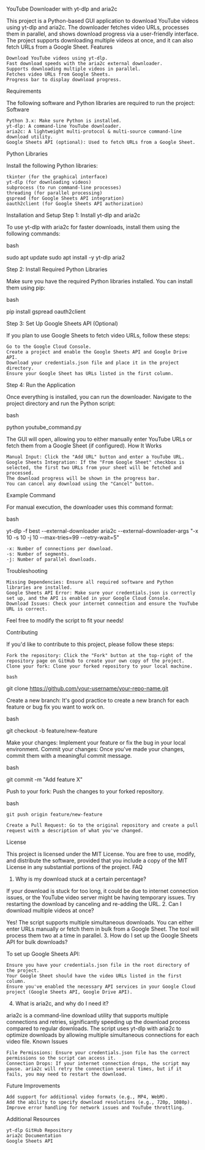 YouTube Downloader with yt-dlp and aria2c

This project is a Python-based GUI application to download YouTube videos using yt-dlp and aria2c. The downloader fetches video URLs, processes them in parallel, and shows download progress via a user-friendly interface. The project supports downloading multiple videos at once, and it can also fetch URLs from a Google Sheet.
Features

    Download YouTube videos using yt-dlp.
    Fast download speeds with the aria2c external downloader.
    Supports downloading multiple videos in parallel.
    Fetches video URLs from Google Sheets.
    Progress bar to display download progress.

Requirements

The following software and Python libraries are required to run the project:
Software

    Python 3.x: Make sure Python is installed.
    yt-dlp: A command-line YouTube downloader.
    aria2c: A lightweight multi-protocol & multi-source command-line download utility.
    Google Sheets API (optional): Used to fetch URLs from a Google Sheet.

Python Libraries

Install the following Python libraries:

    tkinter (for the graphical interface)
    yt-dlp (for downloading videos)
    subprocess (to run command-line processes)
    threading (for parallel processing)
    gspread (for Google Sheets API integration)
    oauth2client (for Google Sheets API authorization)

Installation and Setup
Step 1: Install yt-dlp and aria2c

To use yt-dlp with aria2c for faster downloads, install them using the following commands:

bash

sudo apt update
sudo apt install -y yt-dlp aria2

Step 2: Install Required Python Libraries

Make sure you have the required Python libraries installed. You can install them using pip:

bash

pip install gspread oauth2client

Step 3: Set Up Google Sheets API (Optional)

If you plan to use Google Sheets to fetch video URLs, follow these steps:

    Go to the Google Cloud Console.
    Create a project and enable the Google Sheets API and Google Drive API.
    Download your credentials.json file and place it in the project directory.
    Ensure your Google Sheet has URLs listed in the first column.

Step 4: Run the Application

Once everything is installed, you can run the downloader. Navigate to the project directory and run the Python script:

bash

python youtube_command.py

The GUI will open, allowing you to either manually enter YouTube URLs or fetch them from a Google Sheet (if configured).
How It Works

    Manual Input: Click the "Add URL" button and enter a YouTube URL.
    Google Sheets Integration: If the "From Google Sheet" checkbox is selected, the first two URLs from your sheet will be fetched and processed.
    The download progress will be shown in the progress bar.
    You can cancel any download using the "Cancel" button.

Example Command

For manual execution, the downloader uses this command format:

bash

yt-dlp -f best --external-downloader aria2c --external-downloader-args "-x 10 -s 10 -j 10 --max-tries=99 --retry-wait=5" <YouTube URL>

    -x: Number of connections per download.
    -s: Number of segments.
    -j: Number of parallel downloads.

Troubleshooting

    Missing Dependencies: Ensure all required software and Python libraries are installed.
    Google Sheets API Error: Make sure your credentials.json is correctly set up, and the API is enabled in your Google Cloud Console.
    Download Issues: Check your internet connection and ensure the YouTube URL is correct.

Feel free to modify the script to fit your needs!

Contributing

If you'd like to contribute to this project, please follow these steps:

    Fork the repository: Click the "Fork" button at the top-right of the repository page on GitHub to create your own copy of the project.
    Clone your fork: Clone your forked repository to your local machine.

    bash

git clone https://github.com/your-username/your-repo-name.git

Create a new branch: It's good practice to create a new branch for each feature or bug fix you want to work on.

bash

git checkout -b feature/new-feature

Make your changes: Implement your feature or fix the bug in your local environment.
Commit your changes: Once you've made your changes, commit them with a meaningful commit message.

bash

git commit -m "Add feature X"

Push to your fork: Push the changes to your forked repository.

bash

    git push origin feature/new-feature

    Create a Pull Request: Go to the original repository and create a pull request with a description of what you've changed.

License

This project is licensed under the MIT License. You are free to use, modify, and distribute the software, provided that you include a copy of the MIT License in any substantial portions of the project.
FAQ
1. Why is my download stuck at a certain percentage?

If your download is stuck for too long, it could be due to internet connection issues, or the YouTube video server might be having temporary issues. Try restarting the download by canceling and re-adding the URL.
2. Can I download multiple videos at once?

Yes! The script supports multiple simultaneous downloads. You can either enter URLs manually or fetch them in bulk from a Google Sheet. The tool will process them two at a time in parallel.
3. How do I set up the Google Sheets API for bulk downloads?

To set up Google Sheets API:

    Ensure you have your credentials.json file in the root directory of the project.
    Your Google Sheet should have the video URLs listed in the first column.
    Ensure you've enabled the necessary API services in your Google Cloud project (Google Sheets API, Google Drive API).

4. What is aria2c, and why do I need it?

aria2c is a command-line download utility that supports multiple connections and retries, significantly speeding up the download process compared to regular downloads. The script uses yt-dlp with aria2c to optimize downloads by allowing multiple simultaneous connections for each video file.
Known Issues

    File Permissions: Ensure your credentials.json file has the correct permissions so the script can access it.
    Connection Drops: If your internet connection drops, the script may pause. aria2c will retry the connection several times, but if it fails, you may need to restart the download.

Future Improvements

    Add support for additional video formats (e.g., MP4, WebM).
    Add the ability to specify download resolutions (e.g., 720p, 1080p).
    Improve error handling for network issues and YouTube throttling.

Additional Resources

    yt-dlp GitHub Repository
    aria2c Documentation
    Google Sheets API